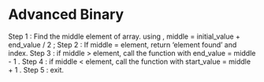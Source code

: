 # Advanced Binary

Step 1 : Find the middle element of array. using ,
middle = initial_value + end_value / 2 ;
Step 2 : If middle = element, return ‘element found’ and index.
Step 3 : if middle > element, call the function with end_value = middle - 1 .
Step 4 : if middle < element, call the function with start_value = middle + 1 .
Step 5 : exit.
